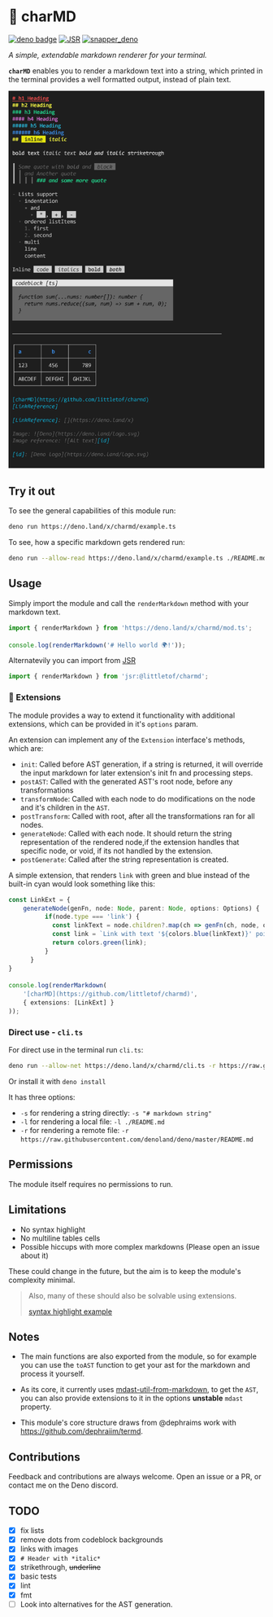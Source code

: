 # 🎩 charMD

[![deno badge](https://img.shields.io/badge/deno.land/x-success?logo=deno&logoColor=black&labelColor=white&color=black)](https://deno.land/x/charmd)
[![JSR](https://jsr.io/badges/@littletof/charmd)](https://jsr.io/@littletof/charmd)
[![snapper_deno](https://img.shields.io/badge/-snapper%20%F0%9F%93%B7-%230DBC79)](https://github.com/littletof/snapper)

*A simple, extendable markdown renderer for your terminal.*

**`charMD`** enables you to render a markdown text into a string, which printed in the terminal provides a well formatted output, instead of plain text.

![Showcase](docs/showcase.png)

## Try it out

To see the general capabilities of this module run:

```bash
deno run https://deno.land/x/charmd/example.ts
```

To see, how a specific markdown gets rendered run:

```bash
deno run --allow-read https://deno.land/x/charmd/example.ts ./README.md
```

## Usage

Simply import the module and call the `renderMarkdown` method with your markdown text.

```ts
import { renderMarkdown } from 'https://deno.land/x/charmd/mod.ts';

console.log(renderMarkdown('# Hello world 🌍!'));
```

Alternatevily you can import from [JSR](https://jsr.io/)

```ts
import { renderMarkdown } from 'jsr:@littletof/charmd';
```


### 🧩 Extensions

The module provides a way to extend it functionality with additional extensions, which can be provided in it's `options` param.

An extension can implement any of the `Extension` interface's methods, which are:

- `init`: Called before AST generation, if a string is returned, it will override the input markdown for later extension's init fn and processing steps.
- `postAST`: Called with the generated AST's root node, before any    transformations
- `transformNode`: Called with each node to do modifications on the node and it's children in the `AST`.
- `postTransform`: Called with root, after all the transformations ran for all nodes.
- `generateNode`: Called with each node. It should return the string representation of the rendered node,if the extension handles that specific node, or void, if its not handled by the extension.
- `postGenerate`: Called after the string representation is created.

A simple extension, that renders `link` with green and blue instead of the built-in cyan would look something like this:

```ts
const LinkExt = {
    generateNode(genFn, node: Node, parent: Node, options: Options) {
          if(node.type === 'link') {
            const linkText = node.children?.map(ch => genFn(ch, node, options)).join('') || '';
            const link = `Link with text '${colors.blue(linkText)}' points to ${colors.cyan(node.url!)}`
            return colors.green(link);
          }
      }
}

console.log(renderMarkdown(
    '[charMD](https://github.com/littletof/charmd)',
    { extensions: [LinkExt] }
));
```

### Direct use - `cli.ts`

For direct use in the terminal run `cli.ts`:

```bash
deno run --allow-net https://deno.land/x/charmd/cli.ts -r https://raw.githubusercontent.com/denoland/deno/master/README.md
```

Or install it with `deno install`

It has three options:

- `-s` for rendering a string directly: `-s "# markdown string"`
- `-l` for rendering a local file: `-l ./README.md`
- `-r` for rendering a remote file: `-r https://raw.githubusercontent.com/denoland/deno/master/README.md`

## Permissions

The module itself requires no permissions to run.

## Limitations

- No syntax highlight
- No multiline tables cells
- Possible hiccups with more complex markdowns (Please open an issue about it)

These could change in the future, but the aim is to keep the module's complexity minimal.
> Also, many of these should also be solvable using extensions.
>
> [syntax highlight example](https://github.com/littletof/charmd/issues/2#issuecomment-832771746)

## Notes

- The main functions are also exported from the module, so for example you can use the `toAST` function to get your ast for the markdown and process it yourself.

- As its core, it currently uses [mdast-util-from-markdown](https://github.com/syntax-tree/mdast-util-from-markdown), to get the `AST`, you can also provide extensions to it in the options **unstable** `mdast` property.

- This module's core structure draws from @dephraims work with <https://github.com/dephraiim/termd>.

## Contributions

Feedback and contributions are always welcome. Open an issue or a PR, or contact me on the Deno discord.

## TODO

- [x] fix lists
- [x] remove dots from codeblock backgrounds
- [x] links with images
- [x] `# Header with *italic*`
- [x] strikethrough, ~~underline~~
- [x] basic tests
- [x] lint
- [x] fmt
- [ ] Look into alternatives for the AST generation.
